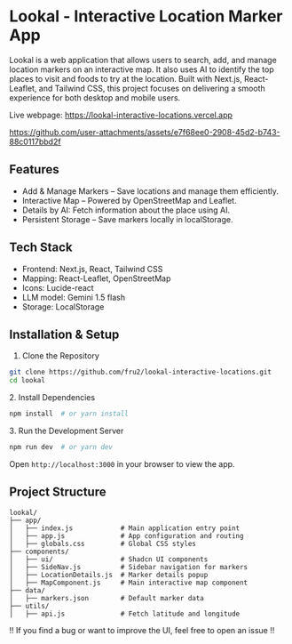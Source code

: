 # Lookal - Interactive Location Marker App

Lookal is a web application that allows users to search, add, and manage location markers on an interactive map. It also uses AI to identify the top places to visit and foods to try at the location. Built with Next.js, React-Leaflet, and Tailwind CSS, this project focuses on delivering a smooth experience for both desktop and mobile users.

Live webpage: https://lookal-interactive-locations.vercel.app

https://github.com/user-attachments/assets/e7f68ee0-2908-45d2-b743-88c0117bbd2f


## Features
- Add & Manage Markers – Save locations and manage them efficiently.
- Interactive Map – Powered by OpenStreetMap and Leaflet.
- Details by AI: Fetch information about the place using AI.
- Persistent Storage – Save markers locally in localStorage.

## Tech Stack
- Frontend: Next.js, React, Tailwind CSS
- Mapping: React-Leaflet, OpenStreetMap
- Icons: Lucide-react
- LLM model: Gemini 1.5 flash
- Storage: LocalStorage

## Installation & Setup

1. Clone the Repository
```bash
git clone https://github.com/fru2/lookal-interactive-locations.git
cd lookal
```
2️. Install Dependencies
```bash
npm install  # or yarn install
```
3️. Run the Development Server
```bash
npm run dev  # or yarn dev
```
Open `http://localhost:3000` in your browser to view the app.

## Project Structure
```
lookal/
├── app/
│   ├── index.js            # Main application entry point
│   ├── app.js              # App configuration and routing
│   ├── globals.css         # Global CSS styles
├── components/
│   ├── ui/                 # Shadcn UI components
│   ├── SideNav.js          # Sidebar navigation for markers
│   ├── LocationDetails.js  # Marker details popup
│   ├── MapComponent.js     # Main interactive map component
├── data/
│   ├── markers.json        # Default marker data
├── utils/
│   ├── api.js              # Fetch latitude and longitude
```

!! If you find a bug or want to improve the UI, feel free to open an issue !!